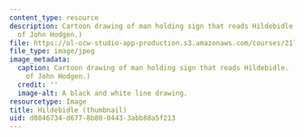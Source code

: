 ```yaml
---
content_type: resource
description: Cartoon drawing of man holding sign that reads Hildebidle. (Image courtesy
  of John Hodgen.)
file: https://ol-ocw-studio-app-production.s3.amazonaws.com/courses/21l-488-contemporary-literature-spring-2003/d0846734d6778b8004433abb88a5f213_21l-488s03-th.jpg
file_type: image/jpeg
image_metadata:
  caption: Cartoon drawing of man holding sign that reads Hildebidle. (Image courtesy
    of John Hodgen.)
  credit: ''
  image-alt: A black and white line drawing.
resourcetype: Image
title: Hildebidle (thumbnail)
uid: d0846734-d677-8b80-0443-3abb88a5f213
---
```

